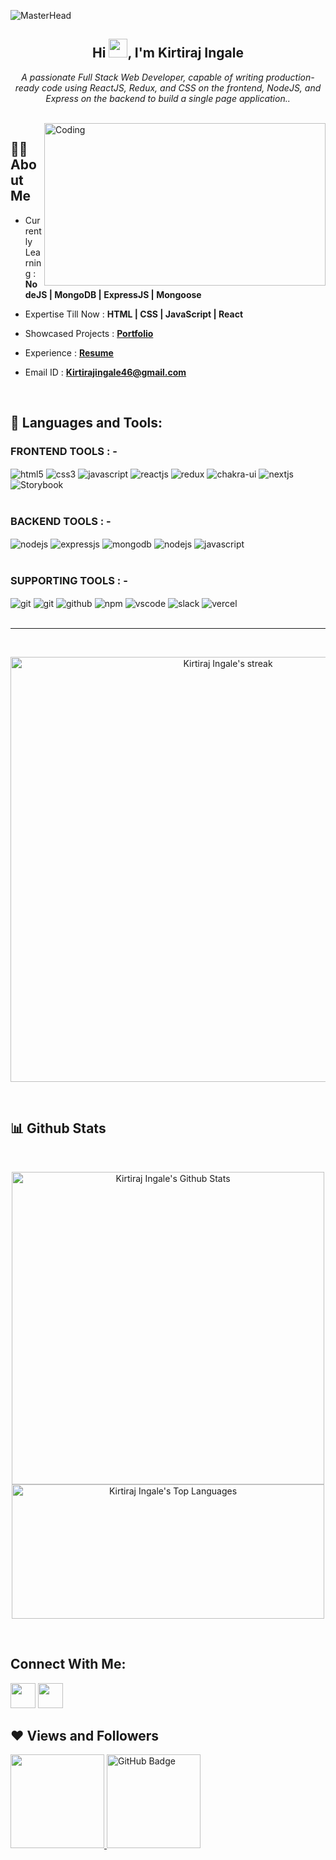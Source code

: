 ![MasterHead](https://media.licdn.com/dms/image/C4D16AQFVHKcQS7XlXg/profile-displaybackgroundimage-shrink_350_1400/0/1658908414246?e=1677110400&v=beta&t=XUf8WaztJAlTjVEa5XXRNFk-21TlQ50GQJgmQX2dHoo)

<h2 align="center">Hi <img src="https://raw.githubusercontent.com/MartinHeinz/MartinHeinz/master/wave.gif" width="30px">, I'm Kirtiraj Ingale</h2>
<p align="center"><i>A passionate Full Stack Web Developer, capable of writing production-ready code using ReactJS, Redux, and CSS on the frontend, NodeJS, and Express on the backend to build a single page application..</i></p>

<br/>

<img src="https://www.aalpha.net/wp-content/uploads/2020/12/full-stack-development.gif" align="right" alt="Coding" width="450" height="260"   alt="error"/>

## 🙋‍♂️ **About Me**

-  Currently Learning : **NodeJS | MongoDB | ExpressJS | Mongoose**
  
-  Expertise Till Now :  **HTML | CSS | JavaScript | React**

-  Showcased Projects  : **[Portfolio](https://kirtirajingale.github.io/)**
  
-  Experience :  **[Resume](https://drive.google.com/file/d/1gjSw_aMA140Zr1TdlnI15YsFTYaNhZ3P/view?usp=sharing)**

-  Email ID :  **Kirtirajingale46@gmail.com**

<br/>

## 🚀 **Languages and Tools:**
<div >
 <div ><h3>FRONTEND TOOLS : -</h3>
 <img src="https://img.shields.io/badge/html5-ff7043.svg?style=for-the-badge&logo=html5&logoColor=white" align="center" alt="html5">
 <img src = "https://img.shields.io/badge/css3-%231572B6.svg?style=for-the-badge&logo=css3&logoColor=white" align="center" alt="css3">
 <img src ="https://img.shields.io/badge/javascript-%23323330.svg?style=for-the-badge&logo=javascript&logoColor=%23F7DF1E" align="center" alt="javascript">
 <img src="https://img.shields.io/badge/React-20232A?style=for-the-badge&logo=react&logoColor=61DAFB"  align="center" alt="reactjs" />
 <img src="https://img.shields.io/badge/Redux-593D88?style=for-the-badge&logo=redux&logoColor=white"  align="center" alt="redux" />
 <img src = "https://img.shields.io/badge/chakra ui-00bcd4.svg?style=for-the-badge&logo=chakraui&logoColor=white" align="center" alt="chakra-ui"/>
 <img src="https://img.shields.io/badge/nextjs-20232A.svg?style=for-the-badge&logo=Next.js&logoColor=white" align="center" alt="nextjs"/> 
 <img src ="https://img.shields.io/badge/storybook-%23323330.svg?style=for-the-badge&logo=storybook&logoColor=%23F7DF1E" align="center" alt="Storybook">
</div>

  <br/>
  
  <div ><h3>BACKEND TOOLS : -</h3> 
<img src="https://img.shields.io/badge/Node.js-2e7d32?style=for-the-badge&logo=nodedotjs&logoColor=white" align="center" alt="nodejs" />
<img src="https://img.shields.io/badge/Express.js-20232A?style=for-the-badge&logo=express&logoColor=white" align="center" alt="expressjs"/>
<img src="https://img.shields.io/badge/MongoDB-4caf50?style=for-the-badge&logo=mongodb&logoColor=white" align="center" alt="mongodb"/>
<img src="https://img.shields.io/badge/Mongooes-%23323330?style=for-the-badge&logo=mongoose&logoColor=white" align="center" alt="nodejs" />
<img src ="https://img.shields.io/badge/Jest-20232A.svg?style=for-the-badge&logo=jest&logoColor=%23F7DF1E" align="center" alt="javascript">
 </div>
  
  <br/>
  
  <div ><h3>SUPPORTING TOOLS : -</h3> 
   <img src="https://img.shields.io/badge/netlify-%23323330.svg?style=for-the-badge&logo=netlify&logoColor=#00C7B7" align="center" alt="git"/>
   <img src="https://img.shields.io/badge/Git-5c6bc0?style=for-the-badge&logo=git&logoColor=white"  align="center" alt="git"/>
   <img src="https://img.shields.io/badge/GitHub-4A154B?style=for-the-badge&logo=github&logoColor=white"  align="center" alt="github"/>
   <img src = "https://img.shields.io/badge/NPM-20232A.svg?style=for-the-badge&logo=npm&logoColor=red" align="center" alt="npm">
   <img src="https://img.shields.io/badge/Visual%20Studio-5C2D91.svg?style=for-the-badge&logo=visual-studio&logoColor=blue"  align="center" alt="vscode"/>
   <img src="https://img.shields.io/badge/Slack-4A154B?style=for-the-badge&logo=slack&logoColor=fdd835" align="center" alt="slack"/>
    <img src = "https://img.shields.io/badge/Vercel-20232A.svg?style=for-the-badge&logo=vercel&logoColor=white" align="center" alt="vercel">
 </div>
</div>

  <br/>
  <hr/>
  <br/>
  
<p align="center">
    <a href="https://github.com/kirtirajingale/github-readme-streak-stats">
        <img width="680px" title="🔥 Get streak stats for your profile at git.io/streak-stats" alt="Kirtiraj Ingale's streak" src="https://github-readme-streak-stats.herokuapp.com/?user=kirtirajingale&theme=black-ice&hide_border=true&stroke=0000&background=141B29"/>
    </a>
</p>
  <br/>
  
  
## 📊 **Github Stats**

 <br/>
 
  <p align="center">
    <a href="https://github.com/kirtirajingale/github-readme-stats"><img width="500px" alt="Kirtiraj Ingale's Github Stats" src="https://github-readme-stats.vercel.app/api?username=kirtirajingale&show_icons=true&count_private=true&theme=react&hide_border=true&bg_color=141B29" /></a>
  <a href="https://github.com/kirtirajingale/github-readme-stats"><img width="500px" height="215px" alt="Kirtiraj Ingale's Top Languages" src="https://github-readme-stats.vercel.app/api/top-langs/?username=kirtirajingale&langs_count=8&count_private=true&layout=compact&theme=react&hide_border=true&bg_color=141B29" /></a>
  </p>
  
  <br/>


## **Connect With Me:**

<p align="left">

<a href = "https://linkedin.com/in/kirtiraj-ingale"><img width="40px" src="https://img.icons8.com/fluent/48/000000/linkedin.png"/></a>
<a href = "https://twitter.com/kirtiraj_ingale"><img width="40px" src="https://img.icons8.com/fluent/48/000000/twitter.png"/></a>
</p>
  
## ❤ **Views and Followers**
  
<a href="https://github.com/kirtirajingale/github-profile-views-counter">
    <img width="150px" src="https://komarev.com/ghpvc/?username=kirtirajingale">
</a>
<a href="https://github.com/kirtirajingale?tab=followers">
  <img width="150px" src="https://img.shields.io/github/followers/kirtirajingale?label=Followers&style=social" alt="GitHub Badge">
</a>

